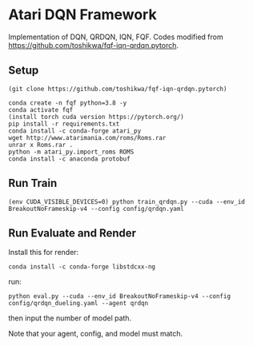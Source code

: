 # Atari DQN Framework

Implementation of DQN, QRDQN, IQN, FQF. Codes modified from https://github.com/toshikwa/fqf-iqn-qrdqn.pytorch.

## Setup

```
(git clone https://github.com/toshikwa/fqf-iqn-qrdqn.pytorch)

conda create -n fqf python=3.8 -y
conda activate fqf
(install torch cuda version https://pytorch.org/)
pip install -r requirements.txt
conda install -c conda-forge atari_py
wget http://www.atarimania.com/roms/Roms.rar
unrar x Roms.rar .
python -m atari_py.import_roms ROMS
conda install -c anaconda protobuf
```

## Run Train

```
(env CUDA_VISIBLE_DEVICES=0) python train_qrdqn.py --cuda --env_id BreakoutNoFrameskip-v4 --config config/qrdqn.yaml
```
## Run Evaluate and Render
Install this for render:
```
conda install -c conda-forge libstdcxx-ng
```
run:
```
python eval.py --cuda --env_id BreakoutNoFrameskip-v4 --config config/qrdqn_dueling.yaml --agent qrdqn
```
then input the number of model path.

Note that your agent, config, and model must match.

